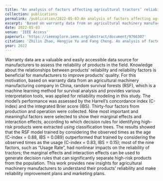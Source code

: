 ```yaml
---
title: "An analysis of factors affecting agricultural tractors’ reliability using random survival forests based on warranty data"
collection: publications
permalink: /publication/2022-05-03-An analysis of factors affecting agricultural tractors’ reliability using random survival forests based on warranty data
excerpt: 'Based on warranty data from an agricultural machinery manufacturing company in China, random survival forests (RSF), which is a machine learning method for survival analysis and provides various interpretation tools, was applied for reliability modeling in this study.'
date: 2022-05-03
venue: 'IEEE Access'
paperurl: 'https://ieeexplore.ieee.org/abstract/document/9766307'
citation: 'Zhilin Zhao, Hengjie Yu and Fang Cheng. An analysis of factors affecting agricultural tractors’ reliability using random survival forests based on warranty data. IEEE Access, 2022, 10, 50183-50194.'
year: 2022
---
```


Warranty data are a valuable and easily accessible data source for manufacturers to assess the reliability of products in the field. Knowledge about the relationships between products’ reliability and reliability factors is beneficial for manufacturers to improve products’ quality. For this motivation, based on warranty data from an agricultural machinery manufacturing company in China, random survival forests (RSF), which is a machine learning method for survival analysis and provides various interpretation tools, was applied for reliability modeling in this study. The model’s performance was assessed by the Harrell’s concordance index (C-index) and the integrated Brier score (IBS). Thirty-four factors from production and operation were collected. Nine most important and meaningful factors were selected to show their marginal effects and interaction effects, according to which decision rules for identifying high-risk products were extracted using classification trees. The results showed that the RSF model trained by considering the observed times as the age (C-index = 0.88, IBS = 0.089) outperformed that trained by considering the observed times as the usage (C-index = 0.83, IBS = 0.15); most of the nine factors, such as “Usage Rate”, had nonlinear impacts on the reliability of tractors; the marginal effects and interaction effects can be used to generate decision rules that can significantly separate high-risk products from the population. This work provides new insights for agricultural machinery manufacturers to understand their products’ reliability and make reliability improvement plans and marketing plans.